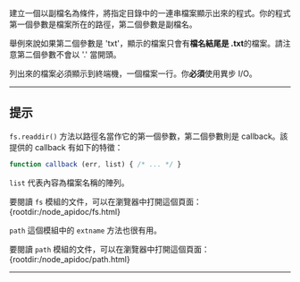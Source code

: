 建立一個以副檔名為條件，將指定目錄中的一連串檔案顯示出來的程式。你的程式第一個參數是檔案所在的路徑，第二個參數是副檔名。

舉例來說如果第二個參數是 'txt'，顯示的檔案只會有**檔名結尾是 .txt**的檔案。請注意第二個參數不會以 '.' 當開頭。

列出來的檔案必須顯示到終端機，一個檔案一行。你**必須**使用異步 I/O。

----------------------------------------------------------------------
## 提示

`fs.readdir()` 方法以路徑名當作它的第一個參數，第二個參數則是 callback。該提供的 callback 有如下的特徵：

```js
function callback (err, list) { /* ... */ }
```

`list` 代表內容為檔案名稱的陣列。

要閱讀 `fs` 模組的文件，可以在瀏覽器中打開這個頁面：
  {rootdir:/node_apidoc/fs.html}

`path` 這個模組中的 `extname` 方法也很有用。

要閱讀 `path` 模組的文件，可以在瀏覽器中打開這個頁面：
  {rootdir:/node_apidoc/path.html}

----------------------------------------------------------------------

